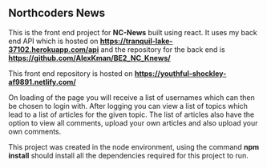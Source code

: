 ## Northcoders News

This is the front end project for **NC-News** built using react. It uses my back end API which is hosted on **https://tranquil-lake-37102.herokuapp.com/api** and the repository for the back end is **https://github.com/AlexKman/BE2_NC_Knews/**

This front end repository is hosted on **https://youthful-shockley-af9891.netlify.com/**

On loading of the page you will receive a list of usernames which can then be chosen to login with. After logging you can view a list of topics which lead to a list of articles for the given topic. The list of articles also have the option to view all comments, upload your own articles and also upload your own comments.

This project was created in the node environment, using the command **npm install** should install all the dependencies required for this project to run.
